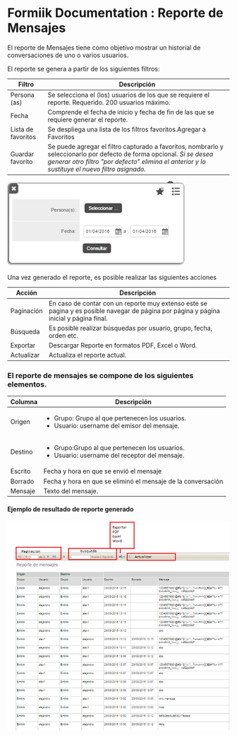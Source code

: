 #   Formiik Documentation : Reporte de Mensajes
  
El reporte de Mensajes tiene como objetivo mostrar un historial de conversaciones de uno o varios usuarios.

El reporte se genera a partir de los siguientes filtros:

| Filtro | Descripción |
| --- | --- |
| Persona (as) | Se selecciona el (los) usuarios de los que se requiere el reporte. Requerido. 200 usuarios máximo.  |
| Fecha | Comprende el fecha de inicio y fecha de fin de las que se requiere generar el reporte.  |
| Lista de favoritos | Se despliega una lista de los filtros favoritos.Agregar a Favoritos |
| Guardar favorito | Se puede agregar el filtro capturado a favoritos, nombrarlo y seleccionarlo por defecto de forma opcional.  *Si se desea generar otro filtro "por defecto" elimina el anterior y lo sustituye el nuevo filtro asignado.*  |



![](../../assets/42336350.png)

Una vez generado el reporte, es posible realizar las siguientes acciones

|  Acción  |  Descripción  |
| --- | --- |
| Paginación | En caso de contar con un reporte muy extenso este se pagina y es posible navegar de página por página y página inicial y página final. |
| Búsqueda | Es posible realizar búsquedas por usuario, grupo, fecha, orden etc. |
| Exportar | Descargar Reporte en formatos PDF, Excel o Word. |
| Actualizar | Actualiza el reporte actual. |

### El reporte de mensajes se compone de los siguientes elementos. 

| Columna | Descripción |
| --- | --- |
| Origen | <ul><li>Grupo: Grupo al que pertenecen los usuarios.</li><li>Usuario: username del emisor del mensaje.</li></ul> |
| Destino | <ul><li>Grupo:Grupo al que pertenecen los usuarios.</li><li>Usuario: username del receptor del mensaje.</li></ul> |
| Escrito | Fecha y hora en que se envió el mensaje |
| Borrado | Fecha y hora en que se eliminó el mensaje de la conversación |
| Mensaje | Texto del mensaje. |

#### Ejemplo de resultado de reporte generado 

![](../../assets/41549920.png)
 